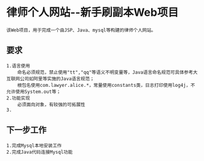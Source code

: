 # 律师个人网站--新手刷副本Web项目
    该Web项目，用于完成一个由JSP、Java、mysql等构建的律师个人网站。
## 要求
    1.语言使用
        命名必须规范，禁止使用"tt","qq"等语义不明变量等，Java语言命名规范可具体参考大互联网公司如阿里等实施的Java语言规范；
        根包名使用com.lawyer.alice.*，常量使用constants类，日志打印使用log4j，不允许使用System.out等；
    2.功能实现
        必须面向对象，有较强的可拓展性
    3.
## 下一步工作
    1.完成Mysql本地安装工作
    2.完成Java代码连接Mysql功能
    
